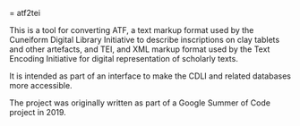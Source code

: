= atf2tei

This is a tool for converting ATF, a text markup format used by
the Cuneiform Digital Library Initiative to describe inscriptions
on clay tablets and other artefacts, and TEI, and XML markup format
used by the Text Encoding Initiative for digital representation
of scholarly texts.

It is intended as part of an interface to make the CDLI and related
databases more accessible.

The project was originally written as part of a Google Summer of Code
project in 2019.
